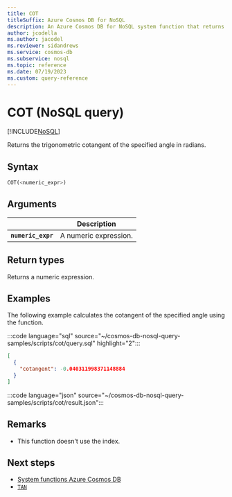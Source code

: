 ```yaml
---
title: COT
titleSuffix: Azure Cosmos DB for NoSQL
description: An Azure Cosmos DB for NoSQL system function that returns the trigonometric cotangent of the specified angle.
author: jcodella
ms.author: jacodel
ms.reviewer: sidandrews
ms.service: cosmos-db
ms.subservice: nosql
ms.topic: reference
ms.date: 07/19/2023
ms.custom: query-reference
---
```


# COT (NoSQL query)

[!INCLUDE[NoSQL](../../includes/appliesto-nosql.md)]

Returns the trigonometric cotangent of the specified angle in radians.
  
## Syntax
  
```sql
COT(<numeric_expr>)  
```  
  
## Arguments

| | Description |
| --- | --- |
| **`numeric_expr`** | A numeric expression. |
  
## Return types
  
Returns a numeric expression.  
  
## Examples

The following example calculates the cotangent of the specified angle using the function.

:::code language="sql" source="~/cosmos-db-nosql-query-samples/scripts/cot/query.sql" highlight="2":::  
  
```json
[
  {
    "cotangent": -0.040311998371148884
  }
]
```

:::code language="json" source="~/cosmos-db-nosql-query-samples/scripts/cot/result.json":::

## Remarks

- This function doesn't use the index.

## Next steps

- [System functions Azure Cosmos DB](system-functions.yml)
- [`TAN`](tan.md)
